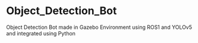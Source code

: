 # Object_Detection_Bot
Object Detection Bot made in Gazebo Environment using ROS1 and YOLOv5 and integrated using Python

